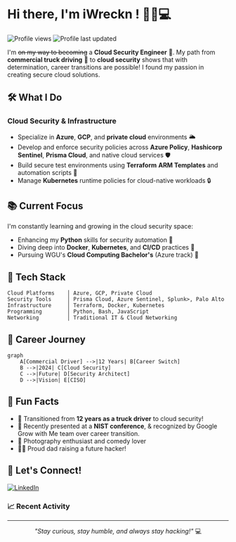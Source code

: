 # Hi there, I'm iWreckn ! 👋🤠💻

![Profile views](https://img.shields.io/badge/Profile%20Views-0-blue)
![Profile last updated](https://img.shields.io/badge/Last%20Updated-January%202025-brightgreen)

I'm ~~on my way to becoming~~ a **Cloud Security Engineer** 🚀. My path from **commercial truck driving** 🚛 to **cloud security** shows that with determination, career transitions are possible! I found my passion in creating secure cloud solutions.

## 🛠 What I Do

### Cloud Security & Infrastructure
- Specialize in **Azure**, **GCP**, and **private cloud** environments 🌥️
- Develop and enforce security policies across **Azure Policy**, **Hashicorp Sentinel**, **Prisma Cloud**, and native cloud services 🛡️
- Build secure test environments using **Terraform** **ARM Templates** and automation scripts 🧱
- Manage **Kubernetes** runtime policies for cloud-native workloads 🔒

## 📚 Current Focus

I'm constantly learning and growing in the cloud security space:
- Enhancing my **Python** skills for security automation 🐍
- Diving deep into **Docker**, **Kubernetes**, and **CI/CD** practices 🔄
- Pursuing WGU's **Cloud Computing Bachelor's** (Azure track) 📘

## 🧰 Tech Stack

```text
Cloud Platforms    │ Azure, GCP, Private Cloud
Security Tools     │ Prisma Cloud, Azure Sentinel, Splunk>, Palo Alto
Infrastructure     │ Terraform, Docker, Kubernetes
Programming        │ Python, Bash, JavaScript 
Networking         │ Traditional IT & Cloud Networking
```

## 🎯 Career Journey

```mermaid
graph
    A[Commercial Driver] -->|12 Years| B[Career Switch]
    B -->|2024| C[Cloud Security]
    C -->|Future| D[Security Architect]
    D -->|Vision| E[CISO]
```

## 🌟 Fun Facts

- 🚛 Transitioned from **12 years as a truck driver** to cloud security!
- 🎤 Recently presented at a **NIST conference**, & recognized by Google Grow with Me team over career transition.
- 📸 Photography enthusiast and comedy lover
- 👨‍👦 Proud dad raising a future hacker!


## 🤝 Let's Connect!

[![LinkedIn](https://img.shields.io/badge/LinkedIn-Connect-blue)](https://www.linkedin.com/in/james-minhinnett-824550238/)

### 📈 Recent Activity

<!--START_SECTION:activity-->
<!-- This section can be updated automatically using GitHub Actions -->
<!--END_SECTION:activity-->

---
<p align="center">
  <i>"Stay curious, stay humble, and always stay hacking!"</i> 💻
</p>
